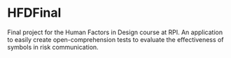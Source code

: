 # HFDFinal

Final project for the Human Factors in Design course at RPI. An application to easily create open-comprehension tests to evaluate
the effectiveness of symbols in risk communication.
